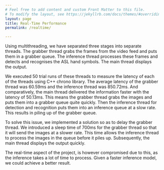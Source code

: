 ```yaml
---
# Feel free to add content and custom Front Matter to this file.
# To modify the layout, see https://jekyllrb.com/docs/themes/#overriding-theme-defaults
layout: page
title: Real-Time Performance
permalink: /realtime/

---
```

Using multithreading, we have separated three stages into separate threads. The grabber thread grabs the frames from the video feed and puts them in a grabber queue. The inference thread processes these frames and detects and recognises the ASL hand symbols. The main thread displays the output.

We executed 50 trial runs of these threads to measure the latency of each of the threads using C++ chrono library. The average latency of the grabber thread was 60.59ms and the inference thread was 850.72ms. And comparatively, the main thread delivered the information faster with the latency of 50.13ms. This means the grabber thread grabs the images and puts them into a grabber queue quite quickly. Then the inference thread for detection and recognition puts them into an inference queue at a slow rate. This results in piling up of the grabber queue.

To solve this issue, we implemented a solution so as to delay the grabber thread. We introduced a sleep time of 700ms for the grabber thread so that it will send the images at a slower rate. This time allows the inference thread to process the images in the queue before it piles up. Subsequently, the main thread displays the output quickly.

The real-time aspect of the project, is however compromised due to this, as the inference takes a lot of time to process. Given a faster inference model, we could achieve a better result.